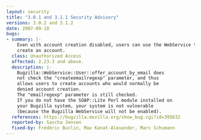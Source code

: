 ```yaml
---
layout: security
title: "3.0.1 and 3.1.1 Security Advisory"
versions: 3.0.2 and 3.1.2
date: 2007-09-18
bugs:
- summary: |-
    Even with account creation disabled, users can use the WebService to
    create an account.
  class: Unauthorized Access
  affected: 2.23.3 and above.
  description: |-
    Bugzilla::WebService::User::offer_account_by_email does
    not check the "createemailregexp" parameter, and thus
    allows users to create accounts who would normally be
    denied account creation.
    The "emailregexp" parameter is still checked.
    If you do not have the SOAP::Lite Perl module installed on
    your Bugzilla system, your system is not vulnerable
    (because the Bugzilla WebService will not be enabled).
  references: https://bugzilla.mozilla.org/show_bug.cgi?id=395632
  reported-by: Sascha Jensen
  fixed-by: Frédéric Buclin, Max Kanat-Alexander, Marc Schumann
---
```

